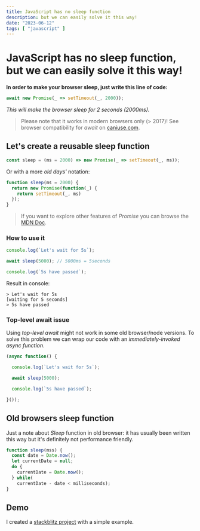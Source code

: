 ```yaml
---
title: JavaScript has no sleep function
description: but we can easily solve it this way!
date: "2023-06-12"
tags: [ "javascript" ]
---
```


# JavaScript has no sleep function, but we can easily solve it this way!

**In order to make your browser sleep, just write this line of code:**

```javascript
await new Promise(_ => setTimeout(_, 2000));
```

_This will make the browser sleep for 2 seconds (2000ms)._

> Please note that it works in modern browsers only (> 2017)! See browser compatibility for _await_ on [caniuse.com](https://caniuse.com/?search=await).

## Let's create a reusable sleep function

```javascript
const sleep = (ms = 2000) => new Promise(_ => setTimeout(_, ms));
```

Or with a more _old days'_ notation:

```javascript
function sleep(ms = 2000) {
  return new Promise(function(_) {
    return setTimeout(_, ms)
  });
}
```

> If you want to explore other features of _Promise_ you can browse the [MDN Doc](https://developer.mozilla.org/en-US/docs/Web/JavaScript/Reference/Global_Objects/Promise).

### How to use it

```javascript
console.log(`Let's wait for 5s`);

await sleep(5000); // 5000ms = 5seconds

console.log(`5s have passed`);
```

Result in console:

```
> Let's wait for 5s
[waiting for 5 seconds]
> 5s have passed 
```

### Top-level await issue

Using _top-level await_ might not work in some old browser/node versions. To solve this problem we can wrap our code
with an _immediately-invoked async function_.

```javascript
(async function() {

  console.log(`Let's wait for 5s`);

  await sleep(5000);

  console.log(`5s have passed`);

}());  
```

## Old browsers sleep function

Just a note about _Sleep_ function in old browser: it has usually been written this way but it's definitely not
performance friendly.

```javascript
function sleep(mss) {
  const date = Date.now();
  let currentDate = null;
  do {
    currentDate = Date.now();
  } while(
    currentDate - date < milliseconds);
}
```

## Demo

I created a [stackblitz project](https://stackblitz.com/edit/sleep-function?file=index.js) with a simple example.

